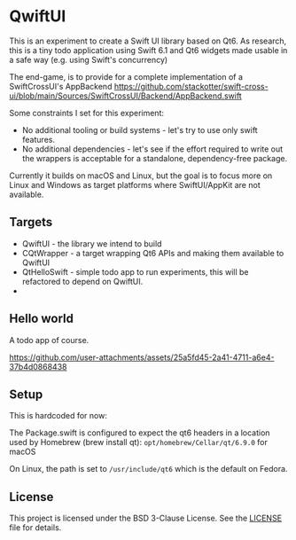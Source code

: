 # QwiftUI

This is an experiment to create a Swift UI library based on Qt6. As research, this is a tiny todo application using Swift 6.1 and Qt6 widgets made usable in a safe way (e.g. using Swift's concurrency)

The end-game, is to provide for a complete implementation of a SwiftCrossUI's AppBackend https://github.com/stackotter/swift-cross-ui/blob/main/Sources/SwiftCrossUI/Backend/AppBackend.swift


Some constraints I set for this experiment:

- No additional tooling or build systems - let's try to use only swift features.
- No additional dependencies - let's see if the effort required to write out the wrappers is acceptable for a standalone, dependency-free package.

Currently it builds on macOS and Linux, but the goal is to focus more on Linux and Windows as target platforms where SwiftUI/AppKit are not available.

## Targets

- QwiftUI - the library we intend to build
- CQtWrapper - a target wrapping Qt6 APIs and making them available to QwiftUI
- QtHelloSwift - simple todo app to run experiments, this will be refactored to depend on QwiftUI.
- 
## Hello world

A todo app of course.

https://github.com/user-attachments/assets/25a5fd45-2a41-4711-a6e4-37b4d0868438


## Setup

This is hardcoded for now:

The Package.swift is configured to expect the qt6 headers in a location used by Homebrew (brew install qt): `opt/homebrew/Cellar/qt/6.9.0` for macOS

On Linux, the path is set to `/usr/include/qt6` which is the default on Fedora.

## License

This project is licensed under the BSD 3-Clause License. See the [LICENSE](LICENSE) file for details.
